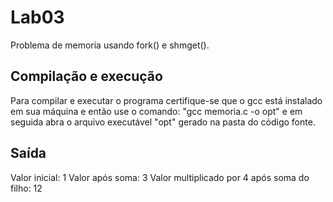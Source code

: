 # Lab03

 Problema de memoria  usando fork() e shmget().

## Compilação e execução
 
 Para compilar e executar o programa certifique-se que o gcc está instalado em sua máquina e então use o comando: "gcc memoria.c -o opt"
 e em seguida abra o arquivo executável "opt" gerado na pasta do código fonte.

## Saída
 
 Valor inicial: 1
 Valor após soma: 3
 Valor multiplicado por 4 após soma do filho: 12

